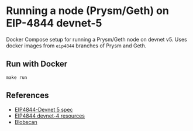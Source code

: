 # Running a node (Prysm/Geth) on EIP-4844 devnet-5

Docker Compose setup for running a Prysm/Geth node on devnet v5. Uses docker images from `eip4844` branches of Prysm and Geth.

## Run with Docker

```
make run
```

## References

- [EIP4844-Devnet 5 spec](https://hackmd.io/@inphi/HJZo4vQGn#)
- [EIP4844 devnet-4 resources](https://4844-devnet-5.ethpandaops.io)
- [Blobscan](https://blobscan.4844-devnet-5.ethpandaops.io/)
